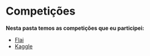 # Competições

**Nesta pasta temos as competições que eu participei:** 
- [Flai](https://github.com/rogeriodelfim/Competicoes/tree/main/Flai)
- [Kaggle](https://github.com/rogeriodelfim/Competicoes/tree/main/Kaggle)  


 
